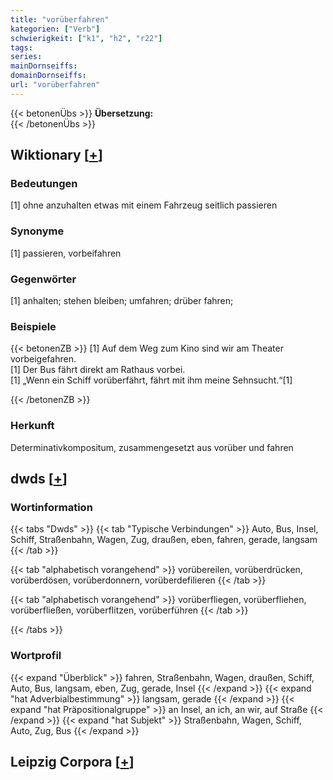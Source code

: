 ```yaml
---
title: "vorüberfahren"
kategorien: ["Verb"]
schwierigkeit: ["k1", "h2", "r22"]
tags:
series:
mainDornseiffs:
domainDornseiffs:
url: "vorüberfahren"
---
```


{{< betonenÜbs >}}
**Übersetzung:**  
{{< /betonenÜbs >}}

## Wiktionary [[+](https://de.wiktionary.org/wiki/vorüberfahren)]

### Bedeutungen
[1] ohne anzuhalten etwas mit einem Fahrzeug seitlich passieren  

### Synonyme
[1] passieren, vorbeifahren  

### Gegenwörter
[1] anhalten; stehen bleiben; umfahren; drüber fahren;  

### Beispiele
{{< betonenZB >}}
[1] Auf dem Weg zum Kino sind wir am Theater vorbeigefahren.  
[1] Der Bus fährt direkt am Rathaus vorbei.  
[1] „Wenn ein Schiff vorüberfährt, fährt mit ihm meine Sehnsucht.“[1]  

{{< /betonenZB >}}
### Herkunft
Determinativkompositum, zusammengesetzt aus vorüber und fahren  



## dwds [[+](https://www.dwds.de/wb/vorüberfahren)]

### Wortinformation
{{< tabs "Dwds" >}}
{{< tab "Typische Verbindungen" >}}
Auto, Bus, Insel, Schiff, Straßenbahn, Wagen, Zug, draußen, eben, fahren, gerade, langsam
{{< /tab >}}

{{< tab "alphabetisch vorangehend" >}}
vorübereilen, vorüberdrücken, vorüberdösen, vorüberdonnern, vorüberdefilieren
{{< /tab >}}

{{< tab "alphabetisch vorangehend" >}}
vorüberfliegen, vorüberfliehen, vorüberfließen, vorüberflitzen, vorüberführen
{{< /tab >}}

{{< /tabs >}}

### Wortprofil
{{< expand "Überblick" >}} fahren, Straßenbahn, Wagen, draußen, Schiff, Auto, Bus, langsam, eben, Zug, gerade, Insel {{< /expand >}}
{{< expand "hat Adverbialbestimmung" >}} langsam, gerade {{< /expand >}}
{{< expand "hat Präpositionalgruppe" >}} an Insel, an ich, an wir, auf Straße {{< /expand >}}
{{< expand "hat Subjekt" >}} Straßenbahn, Wagen, Schiff, Auto, Zug, Bus {{< /expand >}}

## Leipzig Corpora [[+](https://corpora.uni-leipzig.de/en/res?word=vorüberfahren&corpusId=deu_newscrawl-public_2018)]

